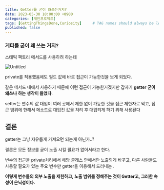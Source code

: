 ```yaml
---
title: Getter를 굳이 왜쓰는거지? 
date: 2023-05-30 10:00:00 +0900
categories: [개인프로젝트]
tags: [GettingThingsDone,Curiosity]     # TAG names should always be lowercase
published: false
---
```

### 게터를 굳이 왜 쓰는 거지?

스태틱 팩토리 메서드를 사용하려 하는데 

![Untitled](https://s3-us-west-2.amazonaws.com/secure.notion-static.com/d7d95ab4-620a-464e-8303-f954211b0ea9/Untitled.png)

private를 적용했음에도 필드 값에 바로 접근이 가능한것을 보게 되었다. 

같은 메서드 내에서 사용하기 때문에 이런 접근이 가능한거겠지만 갑자기 **getter 굳이 왜쓰나 하는 생각이 들었다**. 

setter는 변수의 값 대입이 여러 곳에서 제한 없이 가능한 것을 접근 제한자로 막고, 접근 범위에 한해서 메소드로 대입전 값을 처리 후 대입되게 하기 위해 사용된다

## 결론

getter는 그냥 자유롭게 가져오면 되는게 아닌가..? 

결론은 모든 정보를 굳이 노출 시킬 필요가 없어서라고 한다. 

변수의 접근을 private처리해서 해당 클래스 안에서만 노출되게 바꾸고, 다른 사람들도 사용할 필요가 있는 주요 변수만 getter을 이용해서 드러내는 .

**이렇게 변수들의 외부 노출을 제한하고, 노출 범위를 정해주는 것이 Getter고, 그러한 속성이 은닉성이다.**